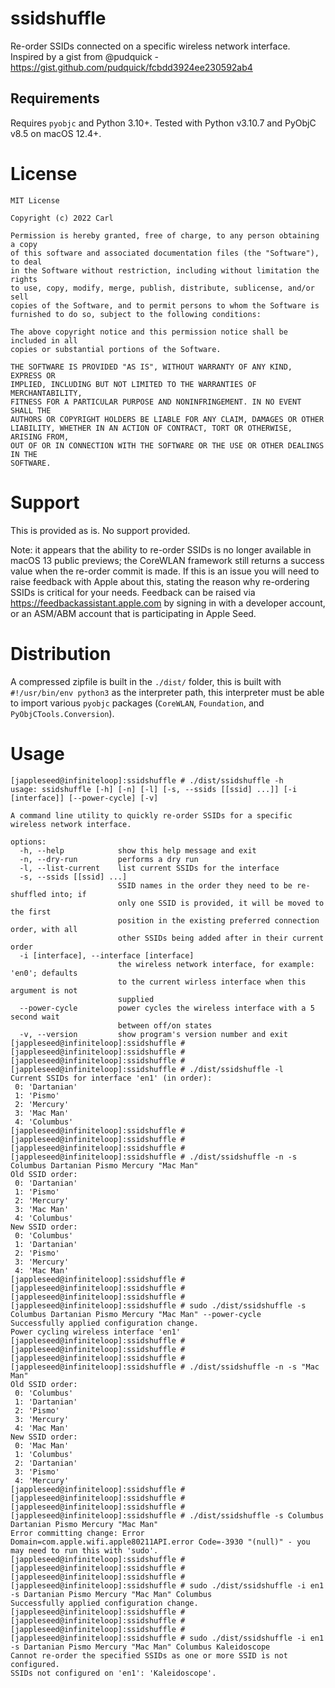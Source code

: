 # ssidshuffle
Re-order SSIDs connected on a specific wireless network interface.
Inspired by a gist from @pudquick - https://gist.github.com/pudquick/fcbdd3924ee230592ab4

## Requirements
Requires `pyobjc` and Python 3.10+.
Tested with Python v3.10.7 and PyObjC v8.5 on macOS 12.4+.

# License
```
MIT License

Copyright (c) 2022 Carl

Permission is hereby granted, free of charge, to any person obtaining a copy
of this software and associated documentation files (the "Software"), to deal
in the Software without restriction, including without limitation the rights
to use, copy, modify, merge, publish, distribute, sublicense, and/or sell
copies of the Software, and to permit persons to whom the Software is
furnished to do so, subject to the following conditions:

The above copyright notice and this permission notice shall be included in all
copies or substantial portions of the Software.

THE SOFTWARE IS PROVIDED "AS IS", WITHOUT WARRANTY OF ANY KIND, EXPRESS OR
IMPLIED, INCLUDING BUT NOT LIMITED TO THE WARRANTIES OF MERCHANTABILITY,
FITNESS FOR A PARTICULAR PURPOSE AND NONINFRINGEMENT. IN NO EVENT SHALL THE
AUTHORS OR COPYRIGHT HOLDERS BE LIABLE FOR ANY CLAIM, DAMAGES OR OTHER
LIABILITY, WHETHER IN AN ACTION OF CONTRACT, TORT OR OTHERWISE, ARISING FROM,
OUT OF OR IN CONNECTION WITH THE SOFTWARE OR THE USE OR OTHER DEALINGS IN THE
SOFTWARE.
```

# Support
This is provided as is. No support provided.

Note: it appears that the ability to re-order SSIDs is no longer available in macOS 13 public previews; the CoreWLAN framework still returns a success value when the re-order commit is made. If this is an issue you will need to raise feedback with Apple about this, stating the reason why re-ordering SSIDs is critical for your needs. Feedback can be raised via https://feedbackassistant.apple.com by signing in with a developer account, or an ASM/ABM account that is participating in Apple Seed.

# Distribution
A compressed zipfile is built in the `./dist/` folder, this is built with `#!/usr/bin/env python3` as the interpreter path, this interpreter must be able to import various `pyobjc` packages (`CoreWLAN`, `Foundation`, and `PyObjCTools.Conversion`).


# Usage
```
[jappleseed@infiniteloop]:ssidshuffle # ./dist/ssidshuffle -h
usage: ssidshuffle [-h] [-n] [-l] [-s, --ssids [[ssid] ...]] [-i [interface]] [--power-cycle] [-v]

A command line utility to quickly re-order SSIDs for a specific wireless network interface.

options:
  -h, --help            show this help message and exit
  -n, --dry-run         performs a dry run
  -l, --list-current    list current SSIDs for the interface
  -s, --ssids [[ssid] ...]
                        SSID names in the order they need to be re-shuffled into; if
                        only one SSID is provided, it will be moved to the first
                        position in the existing preferred connection order, with all
                        other SSIDs being added after in their current order
  -i [interface], --interface [interface]
                        the wireless network interface, for example: 'en0'; defaults
                        to the current wirless interface when this argument is not
                        supplied
  --power-cycle         power cycles the wireless interface with a 5 second wait
                        between off/on states
  -v, --version         show program's version number and exit
[jappleseed@infiniteloop]:ssidshuffle #
[jappleseed@infiniteloop]:ssidshuffle #
[jappleseed@infiniteloop]:ssidshuffle #
[jappleseed@infiniteloop]:ssidshuffle # ./dist/ssidshuffle -l
Current SSIDs for interface 'en1' (in order):
 0: 'Dartanian'
 1: 'Pismo'
 2: 'Mercury'
 3: 'Mac Man'
 4: 'Columbus'
[jappleseed@infiniteloop]:ssidshuffle #
[jappleseed@infiniteloop]:ssidshuffle #
[jappleseed@infiniteloop]:ssidshuffle #
[jappleseed@infiniteloop]:ssidshuffle # ./dist/ssidshuffle -n -s Columbus Dartanian Pismo Mercury "Mac Man"
Old SSID order:
 0: 'Dartanian'
 1: 'Pismo'
 2: 'Mercury'
 3: 'Mac Man'
 4: 'Columbus'
New SSID order:
 0: 'Columbus'
 1: 'Dartanian'
 2: 'Pismo'
 3: 'Mercury'
 4: 'Mac Man'
[jappleseed@infiniteloop]:ssidshuffle #
[jappleseed@infiniteloop]:ssidshuffle #
[jappleseed@infiniteloop]:ssidshuffle #
[jappleseed@infiniteloop]:ssidshuffle # sudo ./dist/ssidshuffle -s Columbus Dartanian Pismo Mercury "Mac Man" --power-cycle
Successfully applied configuration change.
Power cycling wireless interface 'en1'
[jappleseed@infiniteloop]:ssidshuffle #
[jappleseed@infiniteloop]:ssidshuffle #
[jappleseed@infiniteloop]:ssidshuffle #
[jappleseed@infiniteloop]:ssidshuffle # ./dist/ssidshuffle -n -s "Mac Man"
Old SSID order:
 0: 'Columbus'
 1: 'Dartanian'
 2: 'Pismo'
 3: 'Mercury'
 4: 'Mac Man'
New SSID order:
 0: 'Mac Man'
 1: 'Columbus'
 2: 'Dartanian'
 3: 'Pismo'
 4: 'Mercury'
[jappleseed@infiniteloop]:ssidshuffle #
[jappleseed@infiniteloop]:ssidshuffle #
[jappleseed@infiniteloop]:ssidshuffle #
[jappleseed@infiniteloop]:ssidshuffle # ./dist/ssidshuffle -s Columbus Dartanian Pismo Mercury "Mac Man"
Error committing change: Error Domain=com.apple.wifi.apple80211API.error Code=-3930 "(null)" - you may need to run this with 'sudo'.
[jappleseed@infiniteloop]:ssidshuffle #
[jappleseed@infiniteloop]:ssidshuffle #
[jappleseed@infiniteloop]:ssidshuffle #
[jappleseed@infiniteloop]:ssidshuffle # sudo ./dist/ssidshuffle -i en1 -s Dartanian Pismo Mercury "Mac Man" Columbus
Successfully applied configuration change.
[jappleseed@infiniteloop]:ssidshuffle #
[jappleseed@infiniteloop]:ssidshuffle #
[jappleseed@infiniteloop]:ssidshuffle #
[jappleseed@infiniteloop]:ssidshuffle # sudo ./dist/ssidshuffle -i en1 -s Dartanian Pismo Mercury "Mac Man" Columbus Kaleidoscope
Cannot re-order the specified SSIDs as one or more SSID is not configured.
SSIDs not configured on 'en1': 'Kaleidoscope'.
```
